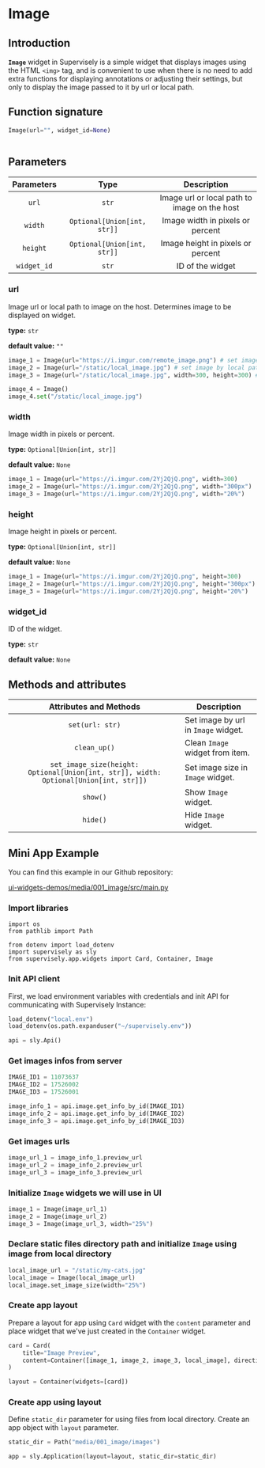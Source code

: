 # Image

## Introduction

**`Image`** widget in Supervisely is a simple widget that displays images using the HTML `<img>` tag, and is convenient to use when there is no need to add extra functions for displaying annotations or adjusting their settings, but only to display the image passed to it by url or local path.

## Function signature

```python
Image(url="", widget_id=None)
```

<figure><img src="https://user-images.githubusercontent.com/120389559/218754874-8b1da0a5-10cb-4384-93ac-8202206a1f56.png" alt=""><figcaption></figcaption></figure>

## Parameters

| Parameters  |            Type             |                 Description                  |
| :---------: | :-------------------------: | :------------------------------------------: |
|    `url`    |            `str`            | Image url or local path to image on the host |
|   `width`   | `Optional[Union[int, str]]` |       Image width in pixels or percent       |
|  `height`   | `Optional[Union[int, str]]` |      Image height in pixels or percent       |
| `widget_id` |            `str`            |               ID of the widget               |

### url

Image url or local path to image on the host. Determines image to be displayed on widget.

**type:** `str`

**default value:** `""`

```python
image_1 = Image(url="https://i.imgur.com/remote_image.png") # set image by url
image_2 = Image(url="/static/local_image.jpg") # set image by local path
image_3 = Image(url="/static/local_image.jpg", width=300, height=300) # set image with image sizes

image_4 = Image()
image_4.set("/static/local_image.jpg")
```

### width

Image width in pixels or percent.

**type:** `Optional[Union[int, str]]`

**default value:** `None`

```python
image_1 = Image(url="https://i.imgur.com/2Yj2QjQ.png", width=300)
image_2 = Image(url="https://i.imgur.com/2Yj2QjQ.png", width="300px")
image_3 = Image(url="https://i.imgur.com/2Yj2QjQ.png", width="20%")
```

### height

Image height in pixels or percent.

**type:** `Optional[Union[int, str]]`

**default value:** `None`

```python
image_1 = Image(url="https://i.imgur.com/2Yj2QjQ.png", height=300)
image_2 = Image(url="https://i.imgur.com/2Yj2QjQ.png", height="300px")
image_3 = Image(url="https://i.imgur.com/2Yj2QjQ.png", height="20%")
```

### widget_id

ID of the widget.

**type:** `str`

**default value:** `None`

## Methods and attributes

|                                Attributes and Methods                                 | Description                         |
| :-----------------------------------------------------------------------------------: | ----------------------------------- |
|                                    `set(url: str)`                                    | Set image by url in `Image` widget. |
|                                     `clean_up()`                                      | Clean `Image` widget from item.     |
| `set_image_size(height: Optional[Union[int, str]], width: Optional[Union[int, str]])` | Set image size in `Image` widget.   |
|                                       `show()`                                        | Show `Image` widget.                |
|                                       `hide()`                                        | Hide `Image` widget.                |

## Mini App Example

You can find this example in our Github repository:

[ui-widgets-demos/media/001_image/src/main.py](https://github.com/supervisely-ecosystem/ui-widgets-demos/blob/master/media/001_image/src/main.py)

### Import libraries

```
import os
from pathlib import Path

from dotenv import load_dotenv
import supervisely as sly
from supervisely.app.widgets import Card, Container, Image
```

### Init API client

First, we load environment variables with credentials and init API for communicating with Supervisely Instance:

```python
load_dotenv("local.env")
load_dotenv(os.path.expanduser("~/supervisely.env"))

api = sly.Api()
```

### Get images infos from server

```python
IMAGE_ID1 = 11073637
IMAGE_ID2 = 17526002
IMAGE_ID3 = 17526001

image_info_1 = api.image.get_info_by_id(IMAGE_ID1)
image_info_2 = api.image.get_info_by_id(IMAGE_ID2)
image_info_3 = api.image.get_info_by_id(IMAGE_ID3)
```

### Get images urls

```python
image_url_1 = image_info_1.preview_url
image_url_2 = image_info_2.preview_url
image_url_3 = image_info_3.preview_url
```

### Initialize `Image` widgets we will use in UI

```python
image_1 = Image(image_url_1)
image_2 = Image(image_url_2)
image_3 = Image(image_url_3, width="25%")
```

### Declare static files directory path and initialize `Image` using image from local directory

```python
local_image_url = "/static/my-cats.jpg"
local_image = Image(local_image_url)
local_image.set_image_size(width="25%")
```

### Create app layout

Prepare a layout for app using `Card` widget with the `content` parameter and place widget that we've just created in the `Container` widget.

```python
card = Card(
    title="Image Preview",
    content=Container([image_1, image_2, image_3, local_image], direction="horizontal"),
)

layout = Container(widgets=[card])
```

### Create app using layout

Define `static_dir` parameter for using files from local directory. Create an app object with `layout` parameter.

```python
static_dir = Path("media/001_image/images")

app = sly.Application(layout=layout, static_dir=static_dir)
```

<figure><img src="https://user-images.githubusercontent.com/120389559/218758403-0fca4434-207f-4d1a-b5f4-5e65268efcee.png" alt=""><figcaption></figcaption></figure>
